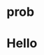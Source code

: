 # prob
<html>
    <head>
        <meta charset="utf-8">
    </head>
    <body>
      <h1>
        Hello
      </h1>
    </body>
</html
